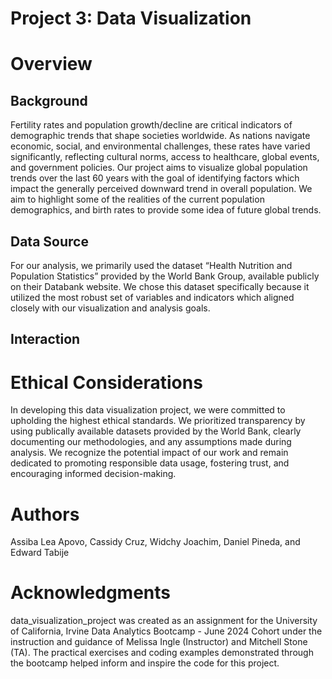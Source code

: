 # Project 3: Data Visualization

# Overview

## Background
Fertility rates and population growth/decline are critical indicators of demographic trends that shape societies worldwide. As nations navigate economic, social, and environmental challenges, these rates have varied significantly, reflecting cultural norms, access to healthcare, global events, and government policies. Our project aims to visualize global population trends over the last 60 years with the goal of identifying factors which impact the generally perceived downward trend in overall population. We aim to highlight some of the realities of the current population demographics, and birth rates to provide some idea of future global trends.

## Data Source
For our analysis, we primarily used the dataset “Health Nutrition and Population Statistics” provided by the World Bank Group, available publicly on their Databank website.
We chose this dataset specifically because it utilized the most robust set of variables and indicators which aligned closely with our visualization and analysis goals.


## Interaction


# Ethical Considerations
In developing this data visualization project, we were committed to upholding the highest ethical standards. We  prioritized transparency by using publically available datasets provided by the World Bank, clearly documenting our methodologies, and any assumptions made during analysis. We recognize the potential impact of our work and remain dedicated to promoting responsible data usage, fostering trust, and encouraging informed decision-making.

# Authors
Assiba Lea Apovo, Cassidy Cruz, Widchy Joachim, Daniel Pineda, and Edward Tabije

# Acknowledgments
data_visualization_project was created as an assignment for the University of California, Irvine Data Analytics Bootcamp - June 2024 Cohort under the instruction and guidance of Melissa Ingle (Instructor) and Mitchell Stone (TA). The practical exercises and coding examples demonstrated through the bootcamp helped inform and inspire the code for this project.
